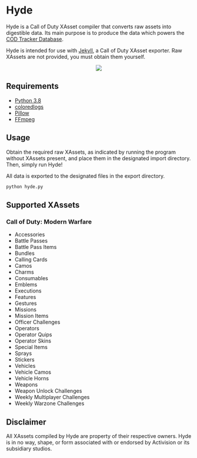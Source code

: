 # Hyde

Hyde is a Call of Duty XAsset compiler that converts raw assets into digestible data. Its main purpose is to produce the data which powers the [COD Tracker Database](https://tracker.gg/warzone/db/loot).

Hyde is intended for use with [Jekyll](https://github.com/EthanC/Jekyll), a Call of Duty XAsset exporter. Raw XAssets are not provided, you must obtain them yourself.

<p align="center">
    <img src="https://i.imgur.com/lHH1QyS.png" draggable="false">
</p>

## Requirements

-   [Python 3.8](https://www.python.org/downloads/)
-   [coloredlogs](https://pypi.org/project/coloredlogs/)
-   [Pillow](https://pillow.readthedocs.io/en/stable/installation.html)
-   [FFmpeg](http://ffmpeg.org/download.html)

## Usage

Obtain the required raw XAssets, as indicated by running the program without XAssets present, and place them in the designated import directory. Then, simply run Hyde!

All data is exported to the designated files in the export directory.

```py
python hyde.py
```

## Supported XAssets

### Call of Duty: Modern Warfare

-   Accessories
-   Battle Passes
-   Battle Pass Items
-   Bundles
-   Calling Cards
-   Camos
-   Charms
-   Consumables
-   Emblems
-   Executions
-   Features
-   Gestures
-   Missions
-   Mission Items
-   Officer Challenges
-   Operators
-   Operator Quips
-   Operator Skins
-   Special Items
-   Sprays
-   Stickers
-   Vehicles
-   Vehicle Camos
-   Vehicle Horns
-   Weapons
-   Weapon Unlock Challenges
-   Weekly Multiplayer Challenges
-   Weekly Warzone Challenges

## Disclaimer

All XAssets compiled by Hyde are property of their respective owners. Hyde is in no way, shape, or form associated with or endorsed by Activision or its subsidiary studios.

